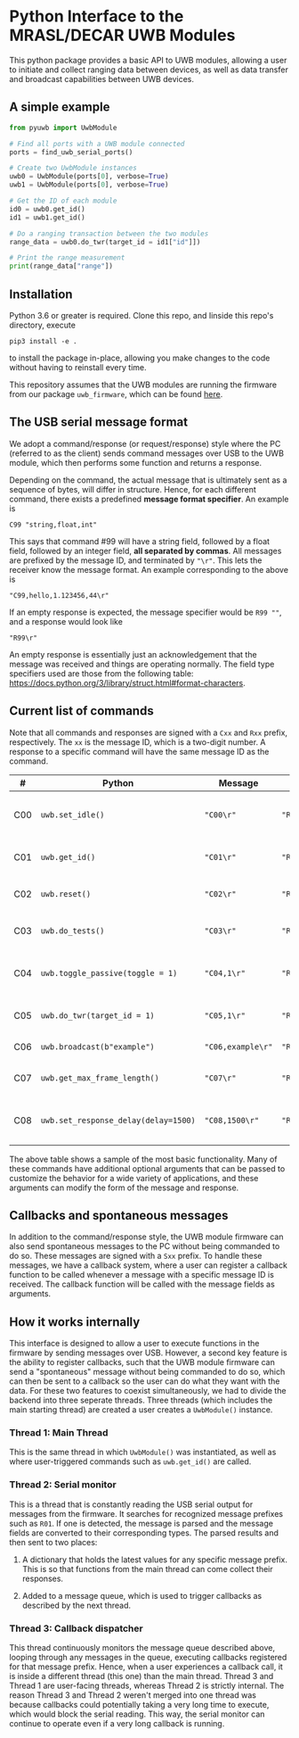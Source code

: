 # Python Interface to the MRASL/DECAR UWB Modules

This python package provides a basic API to UWB modules, allowing a user to initiate and collect ranging data between devices, as well as data transfer and broadcast capabilities between UWB devices.

## A simple example
```python 
from pyuwb import UwbModule

# Find all ports with a UWB module connected
ports = find_uwb_serial_ports()

# Create two UwbModule instances 
uwb0 = UwbModule(ports[0], verbose=True)
uwb1 = UwbModule(ports[0], verbose=True)

# Get the ID of each module
id0 = uwb0.get_id()
id1 = uwb1.get_id()

# Do a ranging transaction between the two modules
range_data = uwb0.do_twr(target_id = id1["id"]])

# Print the range measurement
print(range_data["range"])
```

## Installation

Python 3.6 or greater is required. Clone this repo, and Iinside this repo's directory, execute 

    pip3 install -e .

to install the package in-place, allowing you make changes to the code without having to reinstall every time.

This repository assumes that the UWB modules are running the firmware from our package `uwb_firmware`, which can be found [here](https://github.com/shalabyma/uwb_firmware.git).

## The USB serial message format
We adopt a command/response (or request/response) style where the PC (referred to as the client) sends command messages over USB to the UWB module, which then performs some function and returns a response. 

Depending on the command, the actual message that is ultimately sent as a sequence of bytes, will differ in structure. Hence, for each different command, there exists a predefined __message format specifier__. An example is 

    C99 "string,float,int" 

This says that command #99 will have a string field, followed by a float field, followed by an integer field, __all separated by commas__. All messages are prefixed by the message ID, and terminated by `"\r"`. This lets the receiver know the message format. An example corresponding to the above is

    "C99,hello,1.123456,44\r"

If an empty response is expected, the message specifier would be `R99 ""`, and a response would look like

    "R99\r"

An empty response is essentially just an acknowledgement that the message was received and things are operating normally. The field type specifiers used are those from the following table:
https://docs.python.org/3/library/struct.html#format-characters. 


## Current list of commands

Note that all commands and responses are signed with a `Cxx` and `Rxx` prefix, respectively. The `xx` is the message ID, which is a two-digit number. A response to a specific command will have the same message ID as the command.

|# | Python | Message| Response | Description|
|--|--------|---------------------|------------------|-----------|
|C00| `uwb.set_idle()`| `"C00\r"` | `"R00\r"` | Set the UWB module to idle mode
|C01| `uwb.get_id()`| `"C01\r"`|`"R01,3\r"` | Get the ID of the UWB module
|C02| `uwb.reset()`| `"C02\r"`| `"R02\r"` | Reset the UWB module
|C03| `uwb.do_tests()`| `"C03\r"`| `"R03,1\r"` | Run a series of tests
|C04| `uwb.toggle_passive(toggle = 1)`| `"C04,1\r"`| `"R04\r"` | Toggle passive listening mode
|C05| `uwb.do_twr(target_id = 1)`| `"C05,1\r"`| `"R05,1.2345\r"` | Initiate a TWR transaction
|C06| `uwb.broadcast(b"example")`| `"C06,example\r"`| `"R06\r"` | Broadcast a message
|C07| `uwb.get_max_frame_length()`| `"C07\r"`| `"R07,100\r"`| Get max frame length
|C08| `uwb.set_response_delay(delay=1500)`| `"C08,1500\r"`| `"R08\r"`| Set delay for 2nd response in DS-TWR

The above table shows a sample of the most basic functionality. Many of these commands have additional optional arguments that can be passed to customize the behavior for a wide variety of applications, and these arguments can modify the form of the message and response.

## Callbacks and spontaneous messages

In addition to the command/response style, the UWB module firmware can also send spontaneous messages to the PC without being commanded to do so. These messages are signed with a `Sxx` prefix. To handle these messages, we have a callback system, where a user can register a callback function to be called whenever a message with a specific message ID is received. The callback function will be called with the message fields as arguments. 


## How it works internally

This interface is designed to allow a user to execute functions in the firmware by sending messages over USB. However, a second key feature is the ability to register callbacks, such that the UWB module firmware can send a "spontaneous" message without being commanded to do so, which can then be sent to a callback so the user can do what they want with the data. For these two features to coexist simultaneously, we had to divide the backend into three seperate threads. Three threads (which includes the main starting thread) are created a user creates a `UwbModule()` instance.

### Thread 1: Main Thread
This is the same thread in which `UwbModule()` was instantiated, as well as where user-triggered commands such as `uwb.get_id()` are called.

### Thread 2: Serial monitor
This is a thread that is constantly reading the USB serial output for messages from the firmware. It searches for recognized message prefixes such as `R01`. If one is detected, the message is parsed and the message fields are converted to their corresponding types. The parsed results and then sent to two places:

1. A dictionary that holds the latest values for any specific message prefix. This is so that functions from the main thread can come collect their responses. 

2. Added to a message queue, which is used to trigger callbacks as described by the next thread.

### Thread 3: Callback dispatcher
This thread continuously monitors the message queue described above, looping through any messages in the queue, executing callbacks registered for that message prefix. Hence, when a user experiences a callback call, it is inside a different thread (this one) than the main thread. Thread 3 and Thread 1 are user-facing threads, whereas Thread 2 is strictly internal. The reason Thread 3 and Thread 2 weren't merged into one thread was because callbacks could potentially taking a very long time to execute, which would block the serial reading. This way, the serial monitor can continue to operate even if a very long callback is running.